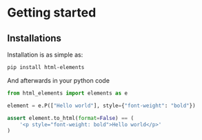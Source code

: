 # Getting started

## Installations

Installation is as simple as:

```bash
pip install html-elements
```

And afterwards in your python code

```python
from html_elements import elements as e

element = e.P(["Hello world"], style={"font-weight": "bold"})

assert element.to_html(format=False) == (
    '<p style="font-weight: bold">Hello world</p>'
)
```